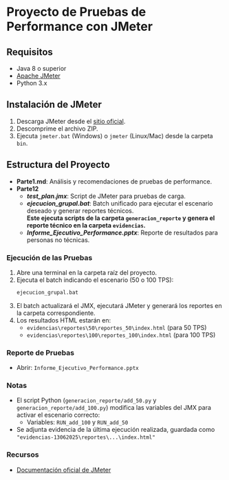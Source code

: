 # Proyecto de Pruebas de Performance con JMeter

## Requisitos

- Java 8 o superior
- [Apache JMeter](https://jmeter.apache.org/download_jmeter.cgi)
- Python 3.x

## Instalación de JMeter

1. Descarga JMeter desde el [sitio oficial](https://jmeter.apache.org/download_jmeter.cgi).
2. Descomprime el archivo ZIP.
3. Ejecuta `jmeter.bat` (Windows) o `jmeter` (Linux/Mac) desde la carpeta `bin`.

## Estructura del Proyecto

- **Parte1.md**: Análisis y recomendaciones de pruebas de performance.
- **Parte12**
     - ***test_plan.jmx***: Script de JMeter para pruebas de carga.
     - ***ejecucion_grupal.bat***: Batch unificado para ejecutar el escenario deseado y generar reportes técnicos.  
       **Este ejecuta scripts de la carpeta `generacion_reporte` y genera el reporte técnico en la carpeta `evidencias`.**
     - ***Informe_Ejecutivo_Performance.pptx***: Reporte de resultados para personas no técnicas.

### Ejecución de las Pruebas

1. Abre una terminal en la carpeta raíz del proyecto.
2. Ejecuta el batch indicando el escenario (50 o 100 TPS):  
   ```sh
   ejecucion_grupal.bat
   ```
3. El batch actualizará el JMX, ejecutará JMeter y generará los reportes en la carpeta correspondiente.
4. Los resultados HTML estarán en:
   - `evidencias\reportes\50\reportes_50\index.html` (para 50 TPS)
   - `evidencias\reportes\100\reportes_100\index.html` (para 100 TPS)

### Reporte de Pruebas

- Abrir: `Informe_Ejecutivo_Performance.pptx`

### Notas

- El script Python (`generacion_reporte/add_50.py` y `generacion_reporte/add_100.py`) modifica las variables del JMX para activar el escenario correcto:  
  - Variables: `RUN_add_100` y `RUN_add_50`
- Se adjunta evidencia de la última ejecución realizada, guardada como  
  `"evidencias-13062025\reportes\...\index.html"`

### Recursos

- [Documentación oficial de JMeter](https://jmeter.apache.org/usermanual/index.html) 
